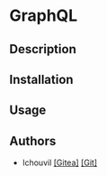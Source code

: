# GraphQL

## Description

## Installation

## Usage


## Authors

- lchouvil [[Gitea]](https://zone01normandie.org/git/lchouvil) [[Git]](https://github.com/lchouville)
